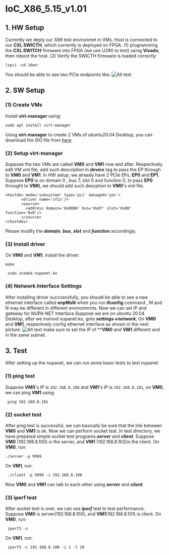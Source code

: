 
# IoC_X86_5.15_v1.01
## 1. HW Setup
Currently we deply our X86 test environmet in VMs. Host is connected to our **CXL SWICTH**, which currently is deployed on FPGA.
(1) programming the **CXL SWITCH** firmware into FPGA (we use U280 to test) using **Vivado**, then reboot the host.
(2) Verify the SWICTH firmware is loaded correctly

```lspci -vd 10ee:  ```

You should be able to see two PCIe endpoints like:
![Alt text](img/lspci_x86.png)

## 2. SW Setup
### (1) Create VMs
Install **virt-manager** using:

```sudo apt install virt-manager```

Using **virt-manager** to create 2 VMs of ubuntu20.04 Desktop, you can download the ISO file from [here](https://www.releases.ubuntu.com/focal/)

### (2) Setup virt-manager
Suppose the two VMs are called **VM0** and **VM1** now and after. Respectively edit VM xml file, add such description in ***device*** tag to pass the EP through to **VM0** and **VM1**. In HW setup, we already have 2 PCIe EPs, **EP0** and **EP1**. Suppose **EP0** is on domain 0 , bus 7, slot 0 and function 0, to pass **EP0** throught to **VM0**, we should add such descption to **VM0**'s xml file.
```
<hostdev mode='subsystem' type='pci' managed='yes'>
       <driver name='vfio'/>
       <source>
         <address domain='0x0000' bus='0x07' slot='0x00' function='0x0'/>
       </source>
</hostdev>
```
Please modify the ***domain***, ***bus***, ***slot*** and ***function*** accordingly.
### (3) Install driver
On **VM0** and **VM1**, install the driver:

``` make ``` 

``` sudo insmod nupanet.ko``` 


### (4) Network Interface Settings
After installing driver succcessfully, you should be able to see a new ethernet interface called **enpMsN** when you run **ifconfig** command , M and N may be different in different environmrnts. Now we can set IP and gateway for NUPA-NET Interface.Suppose we are on ubuntu 20.04 Desktop, after we insmod nupanet.ko, goto ***settings->network***, On **VM0** and **VM1**, respectively config ethernet interface as shown in the next picture:
![Alt text](config_nupanet_vm.png)
make sure to set the IP of ****VM0** and **VM1** different and in the same subnet.

## 3. Test
After setting up the nupanet, we can run some basic tests to test nupanet 
### (1) ping test
Suppose **VM0**'s IP is ```192.168.8.100``` and **VM1**'s IP is ```192.168.8.101```, on **VM0**, we can ping **VM1** using:

``` ping 192.168.8.101``` 


### (2) socket test
After ping test is successful, we can basically be sure that the link between **VM0** and **VM1** is ok. Now we can perform socket test. In test directory, we have prepared simple socket test programs,***server*** and ***client***. Suppose **VM0** (192.168.8.100) is the server, and **VM1** (192.168.8.102)is the client. On **VM0**, run:

``` ./server -p 9999 ```

On **VM1**, run:

``` ./client -p 9999 -i 192.168.8.100```

Now **VM0** and **VM1** can talk to each other using ***server*** and ***client***.

### (3) iperf test
After socket test is over, we can use ***iperf*** test to test performance. Suppose **VM0** is server(192.168.8.100), and **VM1**(192.168.8.101) is client.
On **VM0**, run:

``` iperf3 -s```

On **VM1**, run:

``` iperf3 -c 192.168.8.100 -i 1 -t 10```
